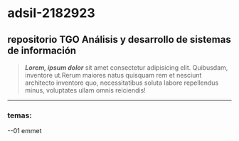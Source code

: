 # adsiI-2182923

## repositorio TGO Análisis y desarrollo de sistemas de información 

> ***Lorem, ipsum dolor*** sit amet consectetur adipisicing elit. Quibusdam, inventore ut.Rerum maiores natus quisquam rem et nesciunt architecto inventore quo, necessitatibus soluta labore repellendus minus, voluptates ullam omnis reiciendis!
---


### temas:

--01 emmet

